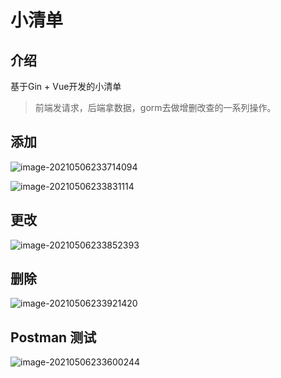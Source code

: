 # 小清单

## 介绍
基于Gin + Vue开发的小清单

> 前端发请求，后端拿数据，gorm去做增删改查的一系列操作。

## 添加

![image-20210506233714094](https://nateshao-blog.oss-cn-shenzhen.aliyuncs.com/img/image-20210506233714094.png)

![image-20210506233831114](https://nateshao-blog.oss-cn-shenzhen.aliyuncs.com/img/image-20210506233831114.png)

## 更改

![image-20210506233852393](https://nateshao-blog.oss-cn-shenzhen.aliyuncs.com/img/image-20210506233852393.png)

## 删除

![image-20210506233921420](https://nateshao-blog.oss-cn-shenzhen.aliyuncs.com/img/image-20210506233921420.png)



## Postman 测试

![image-20210506233600244](https://nateshao-blog.oss-cn-shenzhen.aliyuncs.com/img/image-20210506233600244.png)
